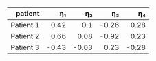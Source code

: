 | **patient** | **η₁** | **η₂** | **η₃** | **η₄** |
|------------:|-------:|-------:|-------:|-------:|
| Patient 1   | 0.42   | 0.1    | -0.26  | 0.28   |
| Patient 2   | 0.66   | 0.08   | -0.92  | 0.23   |
| Patient 3   | -0.43  | -0.03  | 0.23   | -0.28  |
